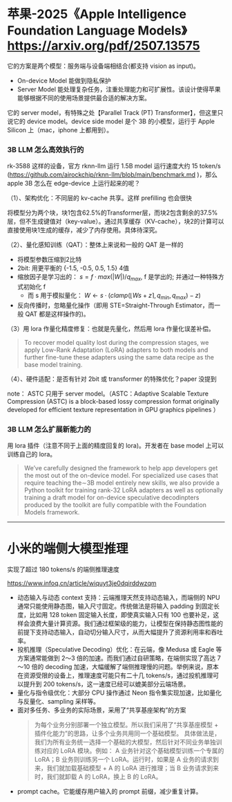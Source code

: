 # 苹果-2025《Apple Intelligence Foundation Language Models》 https://arxiv.org/pdf/2507.13575

它的方案是两个模型：服务端与设备端相结合(都支持 vision as input)。
- On-device Model 能做到隐私保护
- Server Model 能处理复杂任务，注重处理能力和可扩展性。该设计使得苹果能够根据不同的使用场景提供最合适的解决方案。

它的 server model，有特殊之处【Parallel Track (PT) Transformer】，但这里只说它的 device model。device side model 是个 3B 的小模型，运行于 Apple Silicon 上（mac，iphone 上都用到）。

### 3B LLM 怎么高效执行的

rk-3588 这样的设备，官方 rknn-llm 运行 1.5B model 运行速度大约 15 token/s (https://github.com/airockchip/rknn-llm/blob/main/benchmark.md )，那么 apple 3B 怎么在 edge-device 上运行起来的呢？

（1）、架构优化：不同层的 kv-cache 共享。这样 prefilling 也会很快

将模型分为两个块，块1包含62.5%的Transformer层，而块2包含剩余的37.5%层，但不生成键值对（key-value）。通过共享缓存（KV-cache），块2的计算可以直接使用块1生成的缓存，减少了内存使用。具体待深究。

（2）、量化感知训练（QAT）：整体上来说和一般的 QAT 是一样的
- 将模型参数压缩到2比特
- 2bit: 用更平衡的 {-1.5, -0.5, 0.5, 1.5} 4值
- 缩放因子是学习出的： $s = f · max(|W|) / q_{max}$, f 是学出的; 并通过一种特殊方式初始化 f
  - 而 s 用于模拟量化： $W \leftarrow s · (clamp(⌊ W s + z⌉, q_{min}, q_{max}) − z)$
- 反向传播时，忽略量化操作（即用 STE=Straight-Through Estimator，而一般 QAT 都是这样操作的)。

（3）用 lora 作量化精度修复：也就是先量化，然后用 lora 作量化误差补偿。

> To recover model quality lost during the compression stages, we apply Low-Rank Adaptation (LoRA) adapters to both models and further fine-tune these adapters using the same data recipe as the base model training.

（4）、硬件适配：是否有针对 2bit 或 transformer 的特殊优化？paper 没提到


note： ASTC 只用于 server model。（ASTC：Adaptive Scalable Texture Compression (ASTC) is a block-based lossy compression format originally developed for efficient texture representation in GPU graphics pipelines ）

### 3B LLM 怎么扩展新能力的

用 lora 插件（注意不同于上面的精度回复的 lora)。开发者在 base model 上可以训练自己的 lora。

> We’ve carefully designed the framework to help app developers get the most
out of the on-device model. For specialized use cases that require teaching the∼3B
model entirely new skills, we also provide a Python toolkit for training rank-32
LoRA adapters as well as optionally training a draft model for on-device speculative
decodinpters produced by the toolkit are fully compatible with the Foundation
Models framework.

----

# 小米的端侧大模型推理

实现了超过 180 tokens/s 的端侧推理速度

https://www.infoq.cn/article/wiquyt3je0dqirddwzqm

- 动态输入与动态 context 支持：云端推理天然支持动态输入，而端侧的 NPU 通常只能使用静态图，输入尺寸固定。传统做法是将输入 padding 到固定长度，比如用 128 token 固定输入长度，即使真实输入只有 100 也要补足，这样会浪费大量计算资源。我们通过框架级的能力，让模型在保持静态图性能的前提下支持动态输入，自动切分输入尺寸，从而大幅提升了资源利用率和吞吐率。
- 投机推理（Speculative Decoding）优化：在云端，像 Medusa 或 Eagle 等方案通常能做到 2～3 倍的加速。而我们通过自研策略，在端侧实现了高达 7～10 倍的 decoding 加速，大幅缓解了端侧推理慢的问题。举例来说，原本在资源受限的设备上，推理速度可能只有二十几 tokens/s，通过投机推理可以提升到 200 tokens/s，这一速度已经可以媲美部分云端场景。
- 量化与指令级优化：大部分 CPU 操作通过 Neon 指令集实现加速，比如量化与反量化、sampling 采样等。
- 面对多任务、多业务的实际场景，采用了“共享基座架构”的方案
  > 为每个业务分别部署一个独立模型。所以我们采用了“共享基座模型 + 插件化能力”的思路，让多个业务共用同一个基础模型。
  > 具体做法是，我们为所有业务统一选择一个基础的大模型，然后针对不同业务单独训练对应的 LoRA 模块。例如：
  > A 业务针对这个基础模型训练一个专属的 LoRA；B 业务则训练另一个 LoRA。运行时，如果是 A 业务的请求到来，我们就加载基础模型 + A 的 LoRA 进行推理；当 B 业务请求到来时，我们就卸载 A 的 LoRA，换上 B 的 LoRA。
- prompt cache。它能缓存用户输入的 prompt 前缀，减少重复计算。
